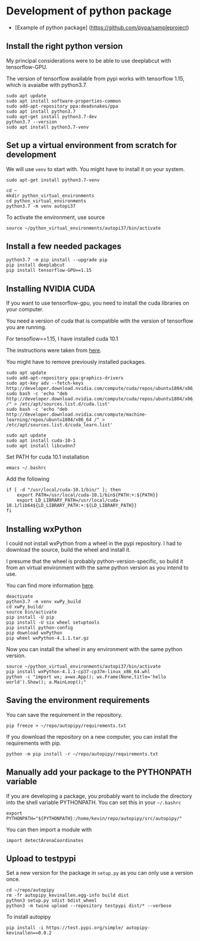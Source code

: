 # Development of python package

* [Example of python package] (https://github.com/pypa/sampleproject)


## Install the right python version

My principal considerations were to be able to use deeplabcut with tensorflow-GPU.

The version of tensorflow available from pypi works with tensorflow 1.15, which is avaialbe with python3.7.

```
sudo apt update
sudo apt install software-properties-common
sudo add-apt-repository ppa:deadsnakes/ppa
sudo apt install python3.7
sudo apt-get install python3.7-dev
python3.7 --version
sudo apt install python3.7-venv
```

## Set up a virtual environment from scratch for development

We will use `venv` to start with. You might have to install it on your system.

```
sudo apt-get install python3.7-venv
```

```
cd ~
mkdir python_virtual_environments
cd python_virtual_environments
python3.7 -m venv autopi37
```

To activate the environment, use source

```
source ~/python_virtual_environments/autopi37/bin/activate
```

## Install a few needed packages

```
python3.7 -m pip install --upgrade pip
pip install deeplabcut
pip install tensorflow-GPU==1.15
```

## Installing NVIDIA CUDA

If you want to use tensorflow-gpu, you need to install the cuda libraries on your computer.

You need a version of cuda that is compatible with the version of tensorflow you are running.

For tensoflow==1.15, I have installed cuda 10.1

The instructions were taken from [here](https://medium.com/@stephengregory_69986/installing-cuda-10-1-on-ubuntu-20-04-e562a5e724a0).

You might have to remove previously installed packages.


```
sudo apt update
sudo add-apt-repository ppa:graphics-drivers
sudo apt-key adv --fetch-keys http://developer.download.nvidia.com/compute/cuda/repos/ubuntu1804/x86_64/7fa2af80.pub
sudo bash -c 'echo "deb http://developer.download.nvidia.com/compute/cuda/repos/ubuntu1804/x86_64 /" > /etc/apt/sources.list.d/cuda.list'
sudo bash -c 'echo "deb http://developer.download.nvidia.com/compute/machine-learning/repos/ubuntu1804/x86_64 /" > /etc/apt/sources.list.d/cuda_learn.list'
```

```
sudo apt update
sudo apt install cuda-10-1
sudo apt install libcudnn7
```

Set PATH for cuda 10.1 installation
```
emacs ~/.bashrc
```
Add the following
```
if [ -d "/usr/local/cuda-10.1/bin/" ]; then
    export PATH=/usr/local/cuda-10.1/bin${PATH:+:${PATH}}
    export LD_LIBRARY_PATH=/usr/local/cuda-10.1/lib64${LD_LIBRARY_PATH:+:${LD_LIBRARY_PATH}}
fi
```

## Installing wxPython

I could not install wxPython from a wheel in the pypi repository. I had to download the source, build the wheel and install it. 

I presume that the wheel is probably python-version-specific, so build it from an virtual environment with the same python version as you intend to use.

You can find more information [here](https://wxpython.org/blog/2017-08-17-builds-for-linux-with-pip/index.html).

```
deactivate
python3.7 -m venv xwPy_build
cd xwPy_build/
source bin/activate
pip install -U pip
pip install -U six wheel setuptools
pip install python-config
pip download wxPython
pip wheel wxPython-4.1.1.tar.gz
```

Now you can install the wheel in any environment with the same python version.

```
source ~/python_virtual_environments/autopi37/bin/activate
pip install wxPython-4.1.1-cp37-cp37m-linux_x86_64.whl
python -c "import wx; a=wx.App(); wx.Frame(None,title='hello world').Show(); a.MainLoop();"
```


## Saving the environment requirements

You can save the requirement in the repository.

```
pip freeze > ~/repo/autopipy/requirements.txt
```

If you download the repository on a new computer, you can install the requirements with pip.

```
python -m pip install -r ~/repo/autopipy/requirements.txt
```

## Manually add your package to the PYTHONPATH variable

If you are developing a package, you probably want to include the directory into the shell variable PYTHONPATH.
You can set this in your `~/.bashrc`

```
export PYTHONPATH="${PYTHONPATH}:/home/kevin/repo/autopipy/src/autopipy/"
```

You can then import a module with

```
import detectArenaCoordinates
```


## Upload to testpypi

Set a new version for the package in `setup.py` as you can only use a version once.

```
cd ~/repo/autopipy
rm -fr autopipy_kevinallen.egg-info build dist
python3 setup.py sdist bdist_wheel
python3 -m twine upload --repository testpypi dist/* --verbose
```

To install autopipy

```
pip install -i https://test.pypi.org/simple/ autopipy-kevinallen==0.0.2
```
